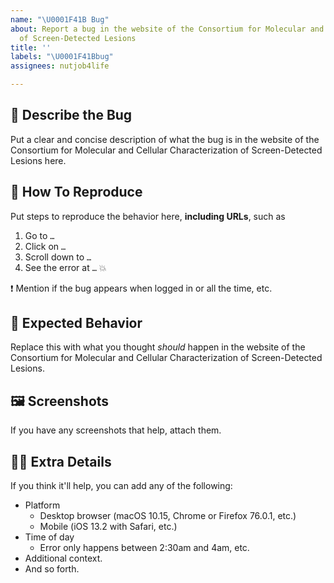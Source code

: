 ```yaml
---
name: "\U0001F41B Bug"
about: Report a bug in the website of the Consortium for Molecular and Cellular Characterization
  of Screen-Detected Lesions
title: ''
labels: "\U0001F41Bbug"
assignees: nutjob4life

---
```


## 🐛 Describe the Bug

Put a clear and concise description of what the bug is in the website of the Consortium for Molecular and Cellular Characterization of Screen-Detected Lesions here.

## 📜 How To Reproduce

Put steps to reproduce the behavior here, **including URLs**, such as
1. Go to `…`
2. Click on `…`
3. Scroll down to `…`
4. See the error at `…` 💥

❗️ Mention if the bug appears when logged in or all the time, etc.


## 🔎 Expected Behavior

Replace this with what you thought *should* happen in the website of the Consortium for Molecular and Cellular Characterization of Screen-Detected Lesions.

## 🖼 Screenshots

If you have any screenshots that help, attach them.

## 🕵️‍♀️ Extra Details

If you think it'll help, you can add any of the following:
-   Platform
    -   Desktop browser (macOS 10.15, Chrome or Firefox 76.0.1, etc.)
    -   Mobile (iOS 13.2 with Safari, etc.)
-   Time of day
    -   Error only happens between 2:30am and 4am, etc.
-   Additional context.
-   And so forth.

